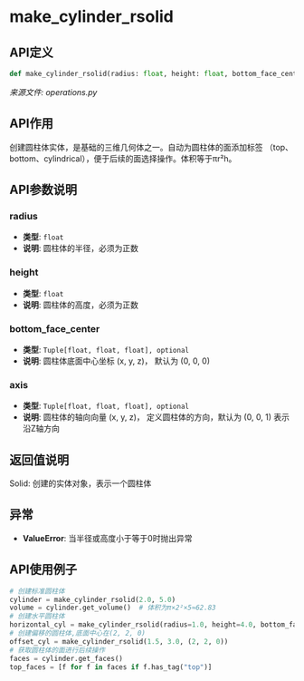 # make_cylinder_rsolid

## API定义

```python
def make_cylinder_rsolid(radius: float, height: float, bottom_face_center: Tuple[float, float, float] = (0, 0, 0), axis: Tuple[float, float, float] = (0, 0, 1)) -> Solid
```

*来源文件: operations.py*

## API作用

创建圆柱体实体，是基础的三维几何体之一。自动为圆柱体的面添加标签
（top、bottom、cylindrical），便于后续的面选择操作。体积等于πr²h。

## API参数说明

### radius

- **类型**: `float`
- **说明**: 圆柱体的半径，必须为正数

### height

- **类型**: `float`
- **说明**: 圆柱体的高度，必须为正数

### bottom_face_center

- **类型**: `Tuple[float, float, float], optional`
- **说明**: 圆柱体底面中心坐标 (x, y, z)， 默认为 (0, 0, 0)

### axis

- **类型**: `Tuple[float, float, float], optional`
- **说明**: 圆柱体的轴向向量 (x, y, z)， 定义圆柱体的方向，默认为 (0, 0, 1) 表示沿Z轴方向

## 返回值说明

Solid: 创建的实体对象，表示一个圆柱体

## 异常

- **ValueError**: 当半径或高度小于等于0时抛出异常

## API使用例子

```python
# 创建标准圆柱体
cylinder = make_cylinder_rsolid(2.0, 5.0)
volume = cylinder.get_volume()  # 体积为π×2²×5≈62.83
# 创建水平圆柱体
horizontal_cyl = make_cylinder_rsolid(radius=1.0, height=4.0, bottom_face_center=(0, 0, 0), axis=(1, 0, 0))
# 创建偏移的圆柱体,底面中心在(2, 2, 0)
offset_cyl = make_cylinder_rsolid(1.5, 3.0, (2, 2, 0))
# 获取圆柱体的面进行后续操作
faces = cylinder.get_faces()
top_faces = [f for f in faces if f.has_tag("top")]
```
